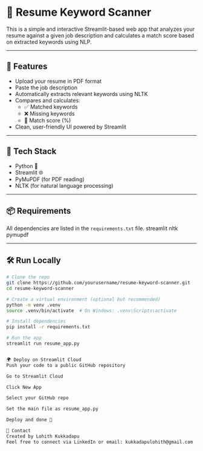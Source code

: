 # 📄 Resume Keyword Scanner

This is a simple and interactive Streamlit-based web app that analyzes your resume against a given job description and calculates a match score based on extracted keywords using NLP.

---

## 🚀 Features

- Upload your resume in PDF format
- Paste the job description
- Automatically extracts relevant keywords using NLTK
- Compares and calculates:
  - ✅ Matched keywords
  - ❌ Missing keywords
  - 🔢 Match score (%)
- Clean, user-friendly UI powered by Streamlit

---

## 🧠 Tech Stack

- Python 🐍
- Streamlit 🌐
- PyMuPDF (for PDF reading)
- NLTK (for natural language processing)

---

## 📦 Requirements

All dependencies are listed in the `requirements.txt` file.
streamlit
nltk
pymupdf




---

## 🛠️ Run Locally

```bash
# Clone the repo
git clone https://github.com/yourusername/resume-keyword-scanner.git
cd resume-keyword-scanner

# Create a virtual environment (optional but recommended)
python -m venv .venv
source .venv/bin/activate  # On Windows: .venv\Scripts\activate

# Install dependencies
pip install -r requirements.txt

# Run the app
streamlit run resume_app.py


🌍 Deploy on Streamlit Cloud
Push your code to a public GitHub repository

Go to Streamlit Cloud

Click New App

Select your GitHub repo

Set the main file as resume_app.py

Deploy and done 🎉

📧 Contact
Created by Lohith Kukkadapu
Feel free to connect via LinkedIn or email: kukkadapulohith@gmail.com